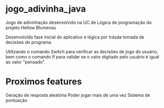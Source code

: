 # jogo_adivinha_java
Jogo de adivinhação desenvolvido na UC de Lógica de programação do projeto Hellow Blumenau


Desenvolvido fase inicial do aplicativo e lógica por trásda tomada de decisões do programa.

Utilizando o comando Switch para verificar as decisões de jogo do usuário, bem como o comando If para validar se o valor digitado pelo usuário é igual ao valor "pensado".

# Proximos features

Geração de resposta aleatória
Poder jogar mais de uma vez
Sistema de pontuação